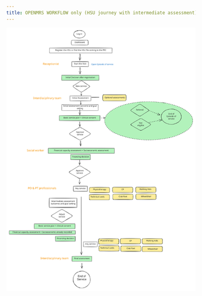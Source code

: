 ```yaml
---
title: OPENMRS WORKFLOW only (HSU journey with intermediate assessment)
---
```


<img src="../assets/file.excalidraw.svg" alt="Workflow New service " class="gitbook-drawing">
